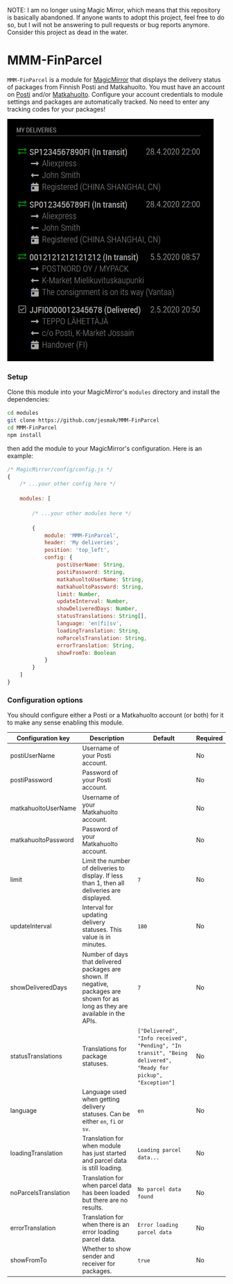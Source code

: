 NOTE: I am no longer using Magic Mirror, which means that this repository is basically abandoned. If anyone wants to adopt this project, feel free to do so, but I will not be answering to pull requests or bug reports anymore. Consider this project as dead in the water.

# MMM-FinParcel

`MMM-FinParcel` is a module for [MagicMirror](https://github.com/MichMich/MagicMirror) that displays the delivery status of packages from Finnish Posti and Matkahuolto. You must have an account on [Posti](https://oma.posti.fi/) and/or [Matkahuolto](https://www.matkahuolto.fi/). Configure your account credentials to module settings and packages are automatically tracked. No need to enter any tracking codes for your packages!

![Screenshot of the module](./screenshot_finparcel.png)

### Setup

Clone this module into your MagicMirror's `modules` directory and install the dependencies:

```sh
cd modules
git clone https://github.com/jesmak/MMM-FinParcel
cd MMM-FinParcel
npm install
```

then add the module to your MagicMirror's configuration. Here is an example:

```javascript
/* MagicMirror/config/config.js */
{
    /* ...your other config here */

    modules: [

        /* ...your other modules here */

        {
            module: 'MMM-FinParcel',
            header: 'My deliveries',
            position: 'top_left',
            config: {
                postiUserName: String,
                postiPassword: String,
                matkahuoltoUserName: String,
                matkahuoltoPassword: String,
                limit: Number,
                updateInterval: Number,
                showDeliveredDays: Number,
                statusTranslations: String[],
                language: 'en|fi|sv',
                loadingTranslation: String,
                noParcelsTranslation: String,
                errorTranslation: String,
                showFromTo: Boolean
            }
        }
    ]
}
```

### Configuration options

You should configure either a Posti or a Matkahuolto account (or both) for it to make any sense enabling this module.

| Configuration key | Description | Default | Required |
| --- | --- | --- | --- |
| postiUserName | Username of your Posti account. | | No |
| postiPassword | Password of your Posti account. | | No |
| matkahuoltoUserName | Username of your Matkahuolto account. | | No |
| matkahuoltoPassword | Password of your Matkahuolto account. | | No |
| limit | Limit the number of deliveries to display. If less than 1, then all deliveries are displayed. | `7` | No |
| updateInterval | Interval for updating delivery statuses. This value is in minutes. | `180` | No |
| showDeliveredDays | Number of days that delivered packages are shown. If negative, packages are shown for as long as they are available in the APIs. | `7` | No |
| statusTranslations | Translations for package statuses. | `["Delivered", "Info received", "Pending", "In transit", "Being delivered", "Ready for pickup", "Exception"]` | No |
| language | Language used when getting delivery statuses. Can be either `en`, `fi` or `sv`. | `en` | No |
| loadingTranslation | Translation for when module has just started and parcel data is still loading. | `Loading parcel data...` | No |
| noParcelsTranslation | Translation for when parcel data has been loaded but there are no results. | `No parcel data found` | No |
| errorTranslation | Translation for when there is an error loading parcel data. | `Error loading parcel data` | No |
| showFromTo | Whether to show sender and receiver for packages. | `true` | No |
